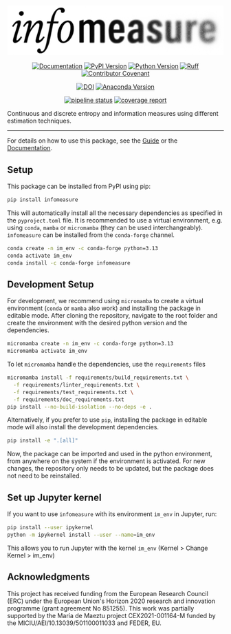 ![infomeasure logo](https://github.com/cbueth/infomeasure/blob/main/docs/_static/im_logo_transparent.png?raw=true "infomeasure logo")

<div align="center">

  <a href="">[![Documentation](https://readthedocs.org/projects/infomeasure/badge/)](https://infomeasure.readthedocs.io/)</a>
  <a href="">[![PyPI Version](https://badge.fury.io/py/infomeasure.svg)](https://pypi.org/project/infomeasure/)</a>
  <a href="">[![Python Version](https://img.shields.io/pypi/pyversions/infomeasure)](https://pypi.org/project/infomeasure/)</a>
  <a href="">[![Ruff](https://img.shields.io/endpoint?url=https://raw.githubusercontent.com/astral-sh/ruff/main/assets/badge/v2.json)](https://github.com/astral-sh/ruff)</a>
  <a href="">[![Contributor Covenant](https://img.shields.io/badge/Contributor%20Covenant-1.2-4baaaa.svg)](CODE_OF_CONDUCT.md)</a>
  <a href="">

</div>

<div align="center">

  <a href="">[![DOI](https://zenodo.org/badge/DOI/10.5281/zenodo.15241810.svg)](https://doi.org/10.5281/zenodo.15241810)</a>
  <a href="">[![Anaconda Version](https://anaconda.org/conda-forge/infomeasure/badges/version.svg)](https://anaconda.org/conda-forge/infomeasure)</a>

</div>

<div align="center">

  <a href="">[![pipeline status](https://gitlab.ifisc.uib-csic.es/carlson/infomeasure/badges/main/pipeline.svg)](https://gitlab.ifisc.uib-csic.es/carlson/infomeasure/-/commits/main)</a>
  <a href="">[![coverage report](https://gitlab.ifisc.uib-csic.es/carlson/infomeasure/badges/main/coverage.svg)](https://gitlab.ifisc.uib-csic.es/carlson/infomeasure/-/jobs)</a>

</div>

Continuous and discrete entropy and information measures using different estimation techniques.

---

For details on how to use this package, see the
[Guide](https://infomeasure.readthedocs.io/en/latest/guide/) or
the [Documentation](https://infomeasure.readthedocs.io/).

## Setup

This package can be installed from PyPI using pip:

```bash
pip install infomeasure
```

This will automatically install all the necessary dependencies as specified in the
`pyproject.toml` file. It is recommended to use a virtual environment, e.g. using
`conda`, `mamba` or `micromamba` (they can be used interchangeably).
`infomeasure` can be installed from the `conda-forge` channel.

```bash
conda create -n im_env -c conda-forge python=3.13
conda activate im_env
conda install -c conda-forge infomeasure
```

## Development Setup

For development, we recommend using `micromamba` to create a virtual
environment (`conda` or `mamba` also work)
and installing the package in editable mode.
After cloning the repository, navigate to the root folder and
create the environment with the desired python version and the dependencies.

```bash
micromamba create -n im_env -c conda-forge python=3.13
micromamba activate im_env
```

To let `micromamba` handle the dependencies, use the `requirements` files

```bash
micromamba install -f requirements/build_requirements.txt \
  -f requirements/linter_requirements.txt \
  -f requirements/test_requirements.txt \
  -f requirements/doc_requirements.txt
pip install --no-build-isolation --no-deps -e .
```

Alternatively, if you prefer to use `pip`, installing the package in editable mode will
also install the
development dependencies.

```bash
pip install -e ".[all]"
```

Now, the package can be imported and used in the python environment, from anywhere on
the system if the environment is activated.
For new changes, the repository only needs to be updated, but the package does not need
to be reinstalled.

## Set up Jupyter kernel

If you want to use `infomeasure` with its environment `im_env` in Jupyter, run:

```bash
pip install --user ipykernel
python -m ipykernel install --user --name=im_env
```

This allows you to run Jupyter with the kernel `im_env` (Kernel > Change Kernel >
im_env)

## Acknowledgments

This project has received funding from the European Research Council (ERC) under the European Union's Horizon 2020 research and innovation programme (grant agreement No 851255).
This work was partially supported by the María de Maeztu project CEX2021-001164-M funded by the MICIU/AEI/10.13039/501100011033 and FEDER, EU.
